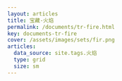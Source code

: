```yaml
---
layout: articles
title: 宝藏-火焰
permalink: /documents/tr-fire.html
key: documents-tr-fire
cover: /assets/images/sets/fir.png
articles:
  data_source: site.tags.火焰
  type: grid
  size: sm
---
```


